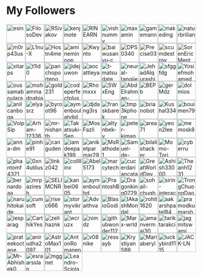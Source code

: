 <h1>My Followers</h1>
<a href="https://github.com/esin"><img src="https://avatars.githubusercontent.com/u/69767?v=4" alt="esin" style="height:50px;width:50px;"/></a><a href="https://github.com/FilosoDev"><img src="https://avatars.githubusercontent.com/u/1277761?v=4" alt="FilosoDev" style="height:50px;width:50px;"/></a><a href="https://github.com/RSivakov"><img src="https://avatars.githubusercontent.com/u/1380666?v=4" alt="RSivakov" style="height:50px;width:50px;"/></a><a href="https://github.com/kenjinote"><img src="https://avatars.githubusercontent.com/u/2605401?v=4" alt="kenjinote" style="height:50px;width:50px;"/></a><a href="https://github.com/RINEARN"><img src="https://avatars.githubusercontent.com/u/2651961?v=4" alt="RINEARN" style="height:50px;width:50px;"/></a><a href="https://github.com/vishnummv"><img src="https://avatars.githubusercontent.com/u/5073039?v=4" alt="vishnummv" style="height:50px;width:50px;"/></a><a href="https://github.com/maxamin"><img src="https://avatars.githubusercontent.com/u/6227311?v=4" alt="maxamin" style="height:50px;width:50px;"/></a><a href="https://github.com/gamemann"><img src="https://avatars.githubusercontent.com/u/6509565?v=4" alt="gamemann" style="height:50px;width:50px;"/></a><a href="https://github.com/makeding"><img src="https://avatars.githubusercontent.com/u/6511667?v=4" alt="makeding" style="height:50px;width:50px;"/></a><a href="https://github.com/naturbrilian"><img src="https://avatars.githubusercontent.com/u/9246423?v=4" alt="naturbrilian" style="height:50px;width:50px;"/></a><a href="https://github.com/m0rp43us"><img src="https://avatars.githubusercontent.com/u/12621034?v=4" alt="m0rp43us" style="height:50px;width:50px;"/></a><a href="https://github.com/L1nu-X"><img src="https://avatars.githubusercontent.com/u/25792383?v=4" alt="L1nu-X" style="height:50px;width:50px;"/></a><a href="https://github.com/Hostn4me"><img src="https://avatars.githubusercontent.com/u/30291292?v=4" alt="Hostn4me" style="height:50px;width:50px;"/></a><a href="https://github.com/amineminoop"><img src="https://avatars.githubusercontent.com/u/31425930?v=4" alt="amineminoop" style="height:50px;width:50px;"/></a><a href="https://github.com/Kwynto"><img src="https://avatars.githubusercontent.com/u/31433211?v=4" alt="Kwynto" style="height:50px;width:50px;"/></a><a href="https://github.com/baiwusanyu-c"><img src="https://avatars.githubusercontent.com/u/32354856?v=4" alt="baiwusanyu-c" style="height:50px;width:50px;"/></a><a href="https://github.com/DPS0340"><img src="https://avatars.githubusercontent.com/u/32592965?v=4" alt="DPS0340" style="height:50px;width:50px;"/></a><a href="https://github.com/Precise03"><img src="https://avatars.githubusercontent.com/u/33866119?v=4" alt="Precise03" style="height:50px;width:50px;"/></a><a href="https://github.com/scumdestroy"><img src="https://avatars.githubusercontent.com/u/35894688?v=4" alt="scumdestroy" style="height:50px;width:50px;"/></a><a href="https://github.com/SorenEricMent"><img src="https://avatars.githubusercontent.com/u/36105035?v=4" alt="SorenEricMent" style="height:50px;width:50px;"/></a><a href="https://github.com/xitarps"><img src="https://avatars.githubusercontent.com/u/36175757?v=4" alt="xitarps" style="height:50px;width:50px;"/></a><a href="https://github.com/t1ld0"><img src="https://avatars.githubusercontent.com/u/37306933?v=4" alt="t1ld0" style="height:50px;width:50px;"/></a><a href="https://github.com/panchoporteno"><img src="https://avatars.githubusercontent.com/u/37509671?v=4" alt="panchoporteno" style="height:50px;width:50px;"/></a><a href="https://github.com/jidejuwon"><img src="https://avatars.githubusercontent.com/u/37586832?v=4" alt="jidejuwon" style="height:50px;width:50px;"/></a><a href="https://github.com/aocattleya"><img src="https://avatars.githubusercontent.com/u/39142850?v=4" alt="aocattleya" style="height:50px;width:50px;"/></a><a href="https://github.com/t-matsudate"><img src="https://avatars.githubusercontent.com/u/41981585?v=4" alt="t-matsudate" style="height:50px;width:50px;"/></a><a href="https://github.com/neural-tangjie"><img src="https://avatars.githubusercontent.com/u/42596180?v=4" alt="neural-tangjie" style="height:50px;width:50px;"/></a><a href="https://github.com/JehadAlqurashi"><img src="https://avatars.githubusercontent.com/u/46041727?v=4" alt="JehadAlqurashi" style="height:50px;width:50px;"/></a><a href="https://github.com/sfggfdg"><img src="https://avatars.githubusercontent.com/u/46086727?v=4" alt="sfggfdg" style="height:50px;width:50px;"/></a><a href="https://github.com/Yosiefmohamed"><img src="https://avatars.githubusercontent.com/u/47874125?v=4" alt="Yosiefmohamed" style="height:50px;width:50px;"/></a><a href="https://github.com/oussamaboularak"><img src="https://avatars.githubusercontent.com/u/49501207?v=4" alt="oussamaboularak" style="height:50px;width:50px;"/></a><a href="https://github.com/mohammadnabia"><img src="https://avatars.githubusercontent.com/u/53332753?v=4" alt="mohammadnabia" style="height:50px;width:50px;"/></a><a href="https://github.com/gold231"><img src="https://avatars.githubusercontent.com/u/53452201?v=4" alt="gold231" style="height:50px;width:50px;"/></a><a href="https://github.com/codeperfectplus"><img src="https://avatars.githubusercontent.com/u/54245038?v=4" alt="codeperfectplus" style="height:50px;width:50px;"/></a><a href="https://github.com/Rhomxxx"><img src="https://avatars.githubusercontent.com/u/54660020?v=4" alt="Rhomxxx" style="height:50px;width:50px;"/></a><a href="https://github.com/SWxEng"><img src="https://avatars.githubusercontent.com/u/55116927?v=4" alt="SWxEng" style="height:50px;width:50px;"/></a><a href="https://github.com/AbdElrahman-Rafaat-Amer"><img src="https://avatars.githubusercontent.com/u/55184522?v=4" alt="AbdElrahman-Rafaat-Amer" style="height:50px;width:50px;"/></a><a href="https://github.com/BEPb"><img src="https://avatars.githubusercontent.com/u/57312267?v=4" alt="BEPb" style="height:50px;width:50px;"/></a><a href="https://github.com/gerMdz"><img src="https://avatars.githubusercontent.com/u/59092100?v=4" alt="gerMdz" style="height:50px;width:50px;"/></a><a href="https://github.com/dolmios"><img src="https://avatars.githubusercontent.com/u/60127524?v=4" alt="dolmios" style="height:50px;width:50px;"/></a><a href="https://github.com/anilcanboga"><img src="https://avatars.githubusercontent.com/u/60179891?v=4" alt="anilcanboga" style="height:50px;width:50px;"/></a><a href="https://github.com/elyasrz"><img src="https://avatars.githubusercontent.com/u/60850127?v=4" alt="elyasrz" style="height:50px;width:50px;"/></a><a href="https://github.com/byroot96"><img src="https://avatars.githubusercontent.com/u/63003988?v=4" alt="byroot96" style="height:50px;width:50px;"/></a><a href="https://github.com/aymenboulahdid"><img src="https://avatars.githubusercontent.com/u/63122577?v=4" alt="aymenboulahdid" style="height:50px;width:50px;"/></a><a href="https://github.com/djdang3rs"><img src="https://avatars.githubusercontent.com/u/63413597?v=4" alt="djdang3rs" style="height:50px;width:50px;"/></a><a href="https://github.com/franskbarek"><img src="https://avatars.githubusercontent.com/u/63740351?v=4" alt="franskbarek" style="height:50px;width:50px;"/></a><a href="https://github.com/tmp3kphone"><img src="https://avatars.githubusercontent.com/u/63909383?v=4" alt="tmp3kphone" style="height:50px;width:50px;"/></a><a href="https://github.com/brianobot"><img src="https://avatars.githubusercontent.com/u/64747636?v=4" alt="brianobot" style="height:50px;width:50px;"/></a><a href="https://github.com/Kushal334"><img src="https://avatars.githubusercontent.com/u/66548225?v=4" alt="Kushal334" style="height:50px;width:50px;"/></a><a href="https://github.com/bouimen79"><img src="https://avatars.githubusercontent.com/u/66778640?v=4" alt="bouimen79" style="height:50px;width:50px;"/></a><a href="https://github.com/VoipSip"><img src="https://avatars.githubusercontent.com/u/67077544?v=4" alt="VoipSip" style="height:50px;width:50px;"/></a><a href="https://github.com/Arham-12336"><img src="https://avatars.githubusercontent.com/u/67412607?v=4" alt="Arham-12336" style="height:50px;width:50px;"/></a><a href="https://github.com/mr-nishanth"><img src="https://avatars.githubusercontent.com/u/67851976?v=4" alt="mr-nishanth" style="height:50px;width:50px;"/></a><a href="https://github.com/Takatsuki-Sen"><img src="https://avatars.githubusercontent.com/u/68904509?v=4" alt="Takatsuki-Sen" style="height:50px;width:50px;"/></a><a href="https://github.com/MosFazli"><img src="https://avatars.githubusercontent.com/u/69136464?v=4" alt="MosFazli" style="height:50px;width:50px;"/></a><a href="https://github.com/altynbek-y"><img src="https://avatars.githubusercontent.com/u/70685477?v=4" alt="altynbek-y" style="height:50px;width:50px;"/></a><a href="https://github.com/peter-kimanzi"><img src="https://avatars.githubusercontent.com/u/71552773?v=4" alt="peter-kimanzi" style="height:50px;width:50px;"/></a><a href="https://github.com/area71"><img src="https://avatars.githubusercontent.com/u/76954477?v=4" alt="area71" style="height:50px;width:50px;"/></a><a href="https://github.com/yeon2lee"><img src="https://avatars.githubusercontent.com/u/77628363?v=4" alt="yeon2lee" style="height:50px;width:50px;"/></a><a href="https://github.com/memosk8"><img src="https://avatars.githubusercontent.com/u/78505499?v=4" alt="memosk8" style="height:50px;width:50px;"/></a><a href="https://github.com/anna-dm"><img src="https://avatars.githubusercontent.com/u/78507275?v=4" alt="anna-dm" style="height:50px;width:50px;"/></a><a href="https://github.com/pinhe91"><img src="https://avatars.githubusercontent.com/u/79625284?v=4" alt="pinhe91" style="height:50px;width:50px;"/></a><a href="https://github.com/canguden"><img src="https://avatars.githubusercontent.com/u/80042843?v=4" alt="canguden" style="height:50px;width:50px;"/></a><a href="https://github.com/iamdeepak199"><img src="https://avatars.githubusercontent.com/u/80276722?v=4" alt="iamdeepak199" style="height:50px;width:50px;"/></a><a href="https://github.com/aniketparmar29"><img src="https://avatars.githubusercontent.com/u/80318654?v=4" alt="aniketparmar29" style="height:50px;width:50px;"/></a><a href="https://github.com/MsRathode1"><img src="https://avatars.githubusercontent.com/u/80527976?v=4" alt="MsRathode1" style="height:50px;width:50px;"/></a><a href="https://github.com/Samuel-de-Oliveira"><img src="https://avatars.githubusercontent.com/u/81493939?v=4" alt="Samuel-de-Oliveira" style="height:50px;width:50px;"/></a><a href="https://github.com/bilalishacker"><img src="https://avatars.githubusercontent.com/u/81550995?v=4" alt="bilalishacker" style="height:50px;width:50px;"/></a><a href="https://github.com/Momo-Tori"><img src="https://avatars.githubusercontent.com/u/82207034?v=4" alt="Momo-Tori" style="height:50px;width:50px;"/></a><a href="https://github.com/cyberru"><img src="https://avatars.githubusercontent.com/u/83565232?v=4" alt="cyberru" style="height:50px;width:50px;"/></a><a href="https://github.com/phantomf4321"><img src="https://avatars.githubusercontent.com/u/83742735?v=4" alt="phantomf4321" style="height:50px;width:50px;"/></a><a href="https://github.com/0xn4utilus"><img src="https://avatars.githubusercontent.com/u/85382679?v=4" alt="0xn4utilus" style="height:50px;width:50px;"/></a><a href="https://github.com/linkz042"><img src="https://avatars.githubusercontent.com/u/85833144?v=4" alt="linkz042" style="height:50px;width:50px;"/></a><a href="https://github.com/collllinx"><img src="https://avatars.githubusercontent.com/u/86527896?v=4" alt="collllinx" style="height:50px;width:50px;"/></a><a href="https://github.com/Abel5173"><img src="https://avatars.githubusercontent.com/u/86670708?v=4" alt="Abel5173" style="height:50px;width:50px;"/></a><a href="https://github.com/marcytech"><img src="https://avatars.githubusercontent.com/u/86862861?v=4" alt="marcytech" style="height:50px;width:50px;"/></a><a href="https://github.com/cucerdariancatalin"><img src="https://avatars.githubusercontent.com/u/86965240?v=4" alt="cucerdariancatalin" style="height:50px;width:50px;"/></a><a href="https://github.com/GreatWorldDev"><img src="https://avatars.githubusercontent.com/u/87018227?v=4" alt="GreatWorldDev" style="height:50px;width:50px;"/></a><a href="https://github.com/Ashish33000"><img src="https://avatars.githubusercontent.com/u/87129673?v=4" alt="Ashish33000" style="height:50px;width:50px;"/></a><a href="https://github.com/Theanh1231"><img src="https://avatars.githubusercontent.com/u/88015195?v=4" alt="Theanh1231" style="height:50px;width:50px;"/></a><a href="https://github.com/bernardoaa"><img src="https://avatars.githubusercontent.com/u/88674937?v=4" alt="bernardoaa" style="height:50px;width:50px;"/></a><a href="https://github.com/mrpaziresh"><img src="https://avatars.githubusercontent.com/u/90142173?v=4" alt="mrpaziresh" style="height:50px;width:50px;"/></a><a href="https://github.com/SELIMCNR"><img src="https://avatars.githubusercontent.com/u/90525336?v=4" alt="SELIMCNR" style="height:50px;width:50px;"/></a><a href="https://github.com/kanbei0605"><img src="https://avatars.githubusercontent.com/u/91700749?v=4" alt="kanbei0605" style="height:50px;width:50px;"/></a><a href="https://github.com/aymenboulhd"><img src="https://avatars.githubusercontent.com/u/93042745?v=4" alt="aymenboulhd" style="height:50px;width:50px;"/></a><a href="https://github.com/PrantoshB"><img src="https://avatars.githubusercontent.com/u/93311467?v=4" alt="PrantoshB" style="height:50px;width:50px;"/></a><a href="https://github.com/Dragonking0729"><img src="https://avatars.githubusercontent.com/u/94035735?v=4" alt="Dragonking0729" style="height:50px;width:50px;"/></a><a href="https://github.com/sohail-chughtai"><img src="https://avatars.githubusercontent.com/u/94636609?v=4" alt="sohail-chughtai" style="height:50px;width:50px;"/></a><a href="https://github.com/sirin-interact"><img src="https://avatars.githubusercontent.com/u/95626627?v=4" alt="sirin-interact" style="height:50px;width:50px;"/></a><a href="https://github.com/TrongChuongDao"><img src="https://avatars.githubusercontent.com/u/96568661?v=4" alt="TrongChuongDao" style="height:50px;width:50px;"/></a><a href="https://github.com/naruhitokaide"><img src="https://avatars.githubusercontent.com/u/96631656?v=4" alt="naruhitokaide" style="height:50px;width:50px;"/></a><a href="https://github.com/cumsoft"><img src="https://avatars.githubusercontent.com/u/97250816?v=4" alt="cumsoft" style="height:50px;width:50px;"/></a><a href="https://github.com/risec666"><img src="https://avatars.githubusercontent.com/u/97372366?v=4" alt="risec666" style="height:50px;width:50px;"/></a><a href="https://github.com/stormyvikrant"><img src="https://avatars.githubusercontent.com/u/97468047?v=4" alt="stormyvikrant" style="height:50px;width:50px;"/></a><a href="https://github.com/Advaithva"><img src="https://avatars.githubusercontent.com/u/97515865?v=4" alt="Advaithva" style="height:50px;width:50px;"/></a><a href="https://github.com/BlasioGodi"><img src="https://avatars.githubusercontent.com/u/100287431?v=4" alt="BlasioGodi" style="height:50px;width:50px;"/></a><a href="https://github.com/IAkashMondal"><img src="https://avatars.githubusercontent.com/u/102036593?v=4" alt="IAkashMondal" style="height:50px;width:50px;"/></a><a href="https://github.com/rohit1620"><img src="https://avatars.githubusercontent.com/u/102443532?v=4" alt="rohit1620" style="height:50px;width:50px;"/></a><a href="https://github.com/aakarshpatel84"><img src="https://avatars.githubusercontent.com/u/103603587?v=4" alt="aakarshpatel84" style="height:50px;width:50px;"/></a><a href="https://github.com/pramodkumarsharma0754"><img src="https://avatars.githubusercontent.com/u/103635274?v=4" alt="pramodkumarsharma0754" style="height:50px;width:50px;"/></a><a href="https://github.com/iesparag"><img src="https://avatars.githubusercontent.com/u/103980322?v=4" alt="iesparag" style="height:50px;width:50px;"/></a><a href="https://github.com/CarthikYes"><img src="https://avatars.githubusercontent.com/u/104158790?v=4" alt="CarthikYes" style="height:50px;width:50px;"/></a><a href="https://github.com/zelihaznk"><img src="https://avatars.githubusercontent.com/u/104687580?v=4" alt="zelihaznk" style="height:50px;width:50px;"/></a><a href="https://github.com/wcruzx"><img src="https://avatars.githubusercontent.com/u/105232339?v=4" alt="wcruzx" style="height:50px;width:50px;"/></a><a href="https://github.com/nimdz"><img src="https://avatars.githubusercontent.com/u/105286867?v=4" alt="nimdz" style="height:50px;width:50px;"/></a><a href="https://github.com/githubwonder1128"><img src="https://avatars.githubusercontent.com/u/105304541?v=4" alt="githubwonder1128" style="height:50px;width:50px;"/></a><a href="https://github.com/Marx-wrld"><img src="https://avatars.githubusercontent.com/u/105711066?v=4" alt="Marx-wrld" style="height:50px;width:50px;"/></a><a href="https://github.com/amanvermai30"><img src="https://avatars.githubusercontent.com/u/105967008?v=4" alt="amanvermai30" style="height:50px;width:50px;"/></a><a href="https://github.com/tariktarakci"><img src="https://avatars.githubusercontent.com/u/106848335?v=4" alt="tariktarakci" style="height:50px;width:50px;"/></a><a href="https://github.com/jagmitswami"><img src="https://avatars.githubusercontent.com/u/107456964?v=4" alt="jagmitswami" style="height:50px;width:50px;"/></a><a href="https://github.com/prateekoctane"><img src="https://avatars.githubusercontent.com/u/107463021?v=4" alt="prateekoctane" style="height:50px;width:50px;"/></a><a href="https://github.com/anirudha2097"><img src="https://avatars.githubusercontent.com/u/107480356?v=4" alt="anirudha2097" style="height:50px;width:50px;"/></a><a href="https://github.com/AstroMax101"><img src="https://avatars.githubusercontent.com/u/110242184?v=4" alt="AstroMax101" style="height:50px;width:50px;"/></a><a href="https://github.com/AntonRomanenkov"><img src="https://avatars.githubusercontent.com/u/110619377?v=4" alt="AntonRomanenkov" style="height:50px;width:50px;"/></a><a href="https://github.com/v08nike"><img src="https://avatars.githubusercontent.com/u/112711953?v=4" alt="v08nike" style="height:50px;width:50px;"/></a><a href="https://github.com/ressayb"><img src="https://avatars.githubusercontent.com/u/112770731?v=4" alt="ressayb" style="height:50px;width:50px;"/></a><a href="https://github.com/KrystiyanS86"><img src="https://avatars.githubusercontent.com/u/113010442?v=4" alt="KrystiyanS86" style="height:50px;width:50px;"/></a><a href="https://github.com/Mariaberyl"><img src="https://avatars.githubusercontent.com/u/113381913?v=4" alt="Mariaberyl" style="height:50px;width:50px;"/></a><a href="https://github.com/luckybird1115"><img src="https://avatars.githubusercontent.com/u/115003631?v=4" alt="luckybird1115" style="height:50px;width:50px;"/></a><a href="https://github.com/JACK-LN"><img src="https://avatars.githubusercontent.com/u/115885719?v=4" alt="JACK-LN" style="height:50px;width:50px;"/></a><a href="https://github.com/Mr-Abhishek0"><img src="https://avatars.githubusercontent.com/u/116707298?v=4" alt="Mr-Abhishek0" style="height:50px;width:50px;"/></a><a href="https://github.com/esraarsslan"><img src="https://avatars.githubusercontent.com/u/117442041?v=4" alt="esraarsslan" style="height:50px;width:50px;"/></a><a href="https://github.com/mggnet"><img src="https://avatars.githubusercontent.com/u/117497347?v=4" alt="mggnet" style="height:50px;width:50px;"/></a><a href="https://github.com/Leandro-Sciola"><img src="https://avatars.githubusercontent.com/u/118067473?v=4" alt="Leandro-Sciola" style="height:50px;width:50px;"/></a>